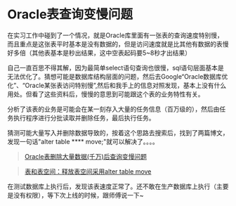 # Oracle表查询变慢问题 

在实习工作中碰到了一个情况，就是Oracle库里面有一张表的查询速度特别慢，而且重点是这张表平时基本是没有数据的，但是访问速度就是比其他有数据的表慢好多倍（其他表基本是秒出结果，这中空表起码要5~8秒才出结果）

自己一直百思不得其解，因为最简单select语句查询也很慢，sql语句层面基本是无法优化了。猜想可能是数据库结构层面的问题，然后去Google“Oracle数据库优化”、“Oracle某张表访问特别慢”,然后和我手上的信息对照发现，基本上没有什么用处。但看了这些资料后，慢慢的意思到可能跟这个表的业务特性有关。

分析了该表的业务是可能会在某一刻存入大量的任务信息（百万级的），然后由任务执行程序进行分批读取并删除任务，最后执行任务。

猜测可能大量写入并删除数据导致的，按着这个思路去搜索后，找到了两篇博文，发现一句话"alter table **** move;"就可以解决了。。。。

>  [Oracle表删除大量数据(千万)后查询变慢问题](http://blog.csdn.net/qq7342272/article/details/43734403)

>  [表和表空间：释放表空间采用alter table move](http://badboy6515.blog.51cto.com/1320302/659943)

在测试数据库上执行后，发现该表速度正常了。还不敢在生产数据库上执行（主要是没有权限），等下次上线的时候，跟师傅说一下~
